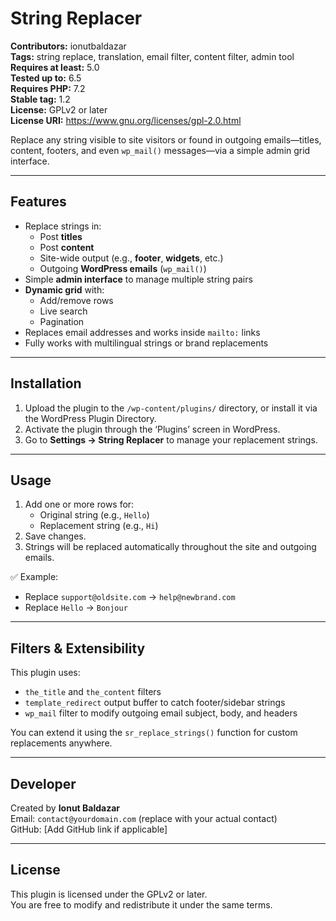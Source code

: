 # String Replacer

**Contributors:** ionutbaldazar  
**Tags:** string replace, translation, email filter, content filter, admin tool  
**Requires at least:** 5.0  
**Tested up to:** 6.5  
**Requires PHP:** 7.2  
**Stable tag:** 1.2  
**License:** GPLv2 or later  
**License URI:** https://www.gnu.org/licenses/gpl-2.0.html

Replace any string visible to site visitors or found in outgoing emails—titles, content, footers, and even `wp_mail()` messages—via a simple admin grid interface.

---

## Features

- Replace strings in:
    - Post **titles**
    - Post **content**
    - Site-wide output (e.g., **footer**, **widgets**, etc.)
    - Outgoing **WordPress emails** (`wp_mail()`)
- Simple **admin interface** to manage multiple string pairs
- **Dynamic grid** with:
    - Add/remove rows
    - Live search
    - Pagination
- Replaces email addresses and works inside `mailto:` links
- Fully works with multilingual strings or brand replacements

---

## Installation

1. Upload the plugin to the `/wp-content/plugins/` directory, or install it via the WordPress Plugin Directory.
2. Activate the plugin through the ‘Plugins’ screen in WordPress.
3. Go to **Settings → String Replacer** to manage your replacement strings.

---

## Usage

1. Add one or more rows for:
    - Original string (e.g., `Hello`)
    - Replacement string (e.g., `Hi`)
2. Save changes.
3. Strings will be replaced automatically throughout the site and outgoing emails.

✅ Example:
- Replace `support@oldsite.com` → `help@newbrand.com`
- Replace `Hello` → `Bonjour`

---

## Filters & Extensibility

This plugin uses:

- `the_title` and `the_content` filters
- `template_redirect` output buffer to catch footer/sidebar strings
- `wp_mail` filter to modify outgoing email subject, body, and headers

You can extend it using the `sr_replace_strings()` function for custom replacements anywhere.

---

## Developer

Created by **Ionut Baldazar**  
Email: `contact@yourdomain.com` (replace with your actual contact)  
GitHub: [Add GitHub link if applicable]

---

## License

This plugin is licensed under the GPLv2 or later.  
You are free to modify and redistribute it under the same terms.
